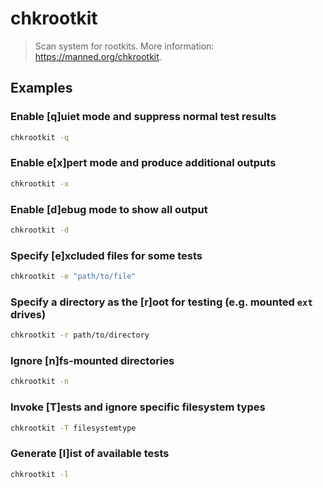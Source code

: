 # chkrootkit

> Scan system for rootkits. More information: <https://manned.org/chkrootkit>.

## Examples

### Enable [q]uiet mode and suppress normal test results

```bash
chkrootkit -q
```

### Enable e[x]pert mode and produce additional outputs

```bash
chkrootkit -x
```

### Enable [d]ebug mode to show all output

```bash
chkrootkit -d
```

### Specify [e]xcluded files for some tests

```bash
chkrootkit -e "path/to/file"
```

### Specify a directory as the [r]oot for testing (e.g. mounted `ext` drives)

```bash
chkrootkit -r path/to/directory
```

### Ignore [n]fs-mounted directories

```bash
chkrootkit -n
```

### Invoke [T]ests and ignore specific filesystem types

```bash
chkrootkit -T filesystemtype
```

### Generate [l]ist of available tests

```bash
chkrootkit -l
```

